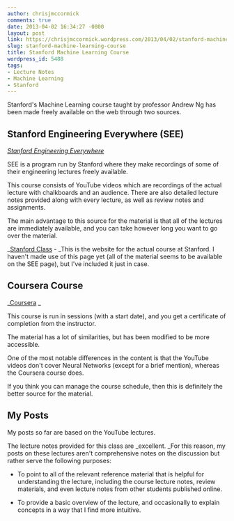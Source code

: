 ```yaml
---
author: chrisjmccormick
comments: true
date: 2013-04-02 16:34:27 -0800
layout: post
link: https://chrisjmccormick.wordpress.com/2013/04/02/stanford-machine-learning-course/
slug: stanford-machine-learning-course
title: Stanford Machine Learning Course
wordpress_id: 5488
tags:
- Lecture Notes
- Machine Learning
- Stanford
---
```


Stanford's Machine Learning course taught by professor Andrew Ng has been made freely available on the web through two sources.





## Stanford Engineering Everywhere (SEE)


_[Stanford Engineering Everywhere](http://see.stanford.edu/see/courseinfo.aspx?coll=348ca38a-3a6d-4052-937d-cb017338d7b1)_

SEE is a program run by Stanford where they make recordings of some of their engineering lectures freely available.

This course consists of YouTube videos which are recordings of the actual lecture with chalkboards and an audience. There are also detailed lecture notes provided along with every lecture, as well as review notes and assignments.

The main advantage to this source for the material is that all of the lectures are immediately available, and you can take however long you want to go over the material.

_[Stanford Class](http://cs229.stanford.edu/) - _This is the website for the actual course at Stanford. I haven't made use of this page yet (all of the material seems to be available on the SEE page), but I've included it just in case.


## Coursera Course


_[Coursera](https://www.coursera.org/course/ml) _

This course is run in sessions (with a start date), and you get a certificate of completion from the instructor.

The material has a lot of similarities, but has been modified to be more accessible.

One of the most notable differences in the content is that the YouTube videos don't cover Neural Networks (except for a brief mention), whereas the Coursera course does.

If you think you can manage the course schedule, then this is definitely the better source for the material.


## My Posts


My posts so far are based on the YouTube lectures.

The lecture notes provided for this class are _excellent. _For this reason, my posts on these lectures aren't comprehensive notes on the discussion but rather serve the following purposes:



	
  * To point to all of the relevant reference material that is helpful for understanding the lecture, including the course lecture notes, review materials, and even lecture notes from other students published online.

	
  * To provide a basic overview of the lecture, and occasionally to explain concepts in a way that I find more intuitive.


